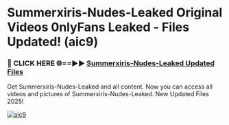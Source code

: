 # Summerxiris-Nudes-Leaked Original Videos 0nlyFans Leaked - Files Updated! (aic9)

<h3>🔴 CLICK HERE 🌐==►► <a href="https://tinyurl.com/yc6ubb5a" rel="nofollow">Summerxiris-Nudes-Leaked Updated Files</a></h3>

Get Summerxiris-Nudes-Leaked and all content. Now you can access all videos and pictures of Summerxiris-Nudes-Leaked. New Updated Files 2025!

[![aic9](https://i.imgur.com/7eu0CRL.gif)](https://tinyurl.com/yc6ubb5a)
